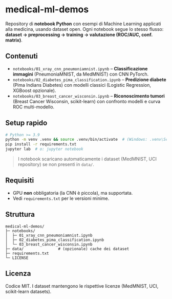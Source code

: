 # medical-ml-demos

Repository di **notebook Python** con esempi di Machine Learning applicati alla medicina, usando dataset open.
Ogni notebook segue lo stesso flusso: **dataset → preprocessing → training → valutazione (ROC/AUC, conf. matrix)**.

## Contenuti
- `notebooks/01_xray_cnn_pneumoniamnist.ipynb` – **Classificazione immagini** (PneumoniaMNIST, da MedMNIST) con CNN PyTorch.
- `notebooks/02_diabetes_pima_classification.ipynb` – **Predizione diabete** (Pima Indians Diabetes) con modelli classici (Logistic Regression, XGBoost opzionale).
- `notebooks/03_breast_cancer_wisconsin.ipynb` – **Riconoscimento tumori** (Breast Cancer Wisconsin, scikit-learn) con confronto modelli e curva ROC multi-modello.

## Setup rapido
```bash
# Python >= 3.9
python -m venv .venv && source .venv/bin/activate  # (Windows: .venv\Scripts\activate)
pip install -r requirements.txt
jupyter lab  # o: jupyter notebook
```

> I notebook scaricano automaticamente i dataset (MedMNIST, UCI repository) se non presenti in `data/`.

## Requisiti
- GPU **non** obbligatoria (la CNN è piccola), ma supportata.
- Vedi `requirements.txt` per le versioni minime.

## Struttura
```
medical-ml-demos/
├─ notebooks/
│  ├─ 01_xray_cnn_pneumoniamnist.ipynb
│  ├─ 02_diabetes_pima_classification.ipynb
│  └─ 03_breast_cancer_wisconsin.ipynb
├─ data/               # (opzionale) cache dei dataset
├─ requirements.txt
└─ LICENSE
```

## Licenza
Codice MIT. I dataset mantengono le rispettive licenze (MedMNIST, UCI, scikit-learn datasets).

